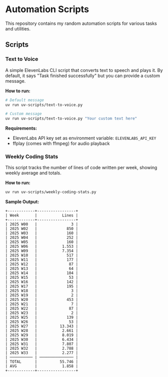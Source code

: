 # Automation Scripts

This repository contains my random automation scripts for various tasks and utilities.

## Scripts

### Text to Voice

A simple ElevenLabs CLI script that converts text to speech and plays it. By default, it says "Task finished successfully" but you can provide a custom message.

**How to run:**
```bash
# Default message
uv run uv-scripts/text-to-voice.py

# Custom message
uv run uv-scripts/text-to-voice.py "Your custom text here"
```

**Requirements:**
- ElevenLabs API key set as environment variable: `ELEVENLABS_API_KEY`
- ffplay (comes with ffmpeg) for audio playback

### Weekly Coding Stats

This script tracks the number of lines of code written per week, showing weekly average and totals.

**How to run:**
```bash
uv run uv-scripts/weekly-coding-stats.py
```

**Sample Output:**
```
+------------+-----------------+
| Week       |           Lines |
+------------+-----------------+
| 2025 W00   |               3 |
| 2025 W02   |             850 |
| 2025 W03   |             160 |
| 2025 W04   |             252 |
| 2025 W05   |             160 |
| 2025 W06   |           1.553 |
| 2025 W09   |           7.354 |
| 2025 W10   |             517 |
| 2025 W11   |             177 |
| 2025 W12   |              87 |
| 2025 W13   |              64 |
| 2025 W14   |             104 |
| 2025 W15   |              53 |
| 2025 W16   |             142 |
| 2025 W17   |             195 |
| 2025 W18   |               3 |
| 2025 W19   |               2 |
| 2025 W20   |             453 |
| 2025 W21   |               7 |
| 2025 W22   |              87 |
| 2025 W23   |               2 |
| 2025 W25   |             139 |
| 2025 W26   |              53 |
| 2025 W27   |          13.343 |
| 2025 W28   |           2.661 |
| 2025 W29   |           8.019 |
| 2025 W30   |           6.434 |
| 2025 W31   |           7.807 |
| 2025 W32   |           2.788 |
| 2025 W33   |           2.277 |
| ────────── | ─────────────── |
| TOTAL      |          55.746 |
| AVG        |           1.858 |
+------------+-----------------+
```
